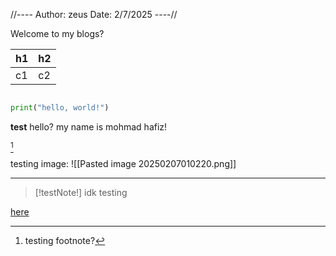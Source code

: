 
//----
Author: zeus
Date: 2/7/2025
----//

Welcome to my blogs?


| h1  | h2  |
| --- | --- |
| c1  | c2  |
```python

print("hello, world!")

```

**test**
hello?
my name is mohmad hafiz!



[^1]

testing image:
![[Pasted image 20250207010220.png]]

---


> [!testNote!] idk
> testing

[here](http://google.com)

[^1]: testing footnote?
